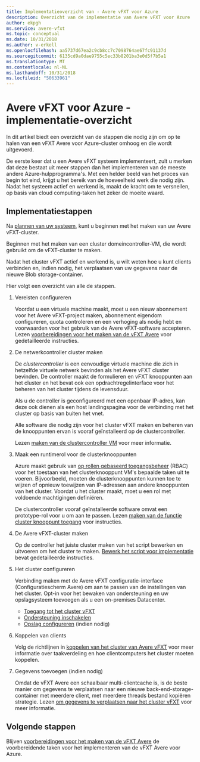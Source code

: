 ```yaml
---
title: Implementatieoverzicht van - Avere vFXT voor Azure
description: Overzicht van de implementatie van Avere vFXT voor Azure
author: ekpgh
ms.service: avere-vfxt
ms.topic: conceptual
ms.date: 10/31/2018
ms.author: v-erkell
ms.openlocfilehash: aa5737d67ea2c9cb8cc7c7098764ae67fc91137d
ms.sourcegitcommit: 6135cd9a0dae9755c5ec33b8201ba3e0d5f7b5a1
ms.translationtype: MT
ms.contentlocale: nl-NL
ms.lasthandoff: 10/31/2018
ms.locfileid: "50633961"
---
```

# <a name="avere-vfxt-for-azure---deployment-overview"></a>Avere vFXT voor Azure - implementatie-overzicht

In dit artikel biedt een overzicht van de stappen die nodig zijn om op te halen van een vFXT Avere voor Azure-cluster omhoog en die wordt uitgevoerd.

De eerste keer dat u een Avere vFXT systeem implementeert, zult u merken dat deze bestaat uit meer stappen dan het implementeren van de meeste andere Azure-hulpprogramma's. Met een helder beeld van het proces van begin tot eind, krijgt u het bereik van de hoeveelheid werk die nodig zijn. Nadat het systeem actief en werkend is, maakt de kracht om te versnellen, op basis van cloud computing-taken het zeker de moeite waard.

## <a name="deployment-steps"></a>Implementatiestappen

Na [plannen van uw systeem](avere-vfxt-deploy-plan.md), kunt u beginnen met het maken van uw Avere vFXT-cluster. 

Beginnen met het maken van een cluster domeincontroller-VM, die wordt gebruikt om de vFXT-cluster te maken.

Nadat het cluster vFXT actief en werkend is, u wilt weten hoe u kunt clients verbinden en, indien nodig, het verplaatsen van uw gegevens naar de nieuwe Blob storage-container.  

Hier volgt een overzicht van alle de stappen.

1. Vereisten configureren 

   Voordat u een virtuele machine maakt, moet u een nieuw abonnement voor het Avere vFXT-project maken, abonnement eigendom configureren, quota controleren en een verhoging als nodig hebt en voorwaarden voor het gebruik van de Avere vFXT-software accepteren. Lezen [voorbereidingen voor het maken van de vFXT Avere](avere-vfxt-prereqs.md) voor gedetailleerde instructies.

1. De netwerkcontroller cluster maken

   De *clustercontroller* is een eenvoudige virtuele machine die zich in hetzelfde virtuele netwerk bevinden als het Avere vFXT cluster bevinden. De controller maakt de formulieren en vFXT knooppunten aan het cluster en het bevat ook een opdrachtregelinterface voor het beheren van het cluster tijdens de levensduur.

   Als u de controller is geconfigureerd met een openbaar IP-adres, kan deze ook dienen als een host landingspagina voor de verbinding met het cluster op basis van buiten het vnet.

   Alle software die nodig zijn voor het cluster vFXT maken en beheren van de knooppunten ervan is vooraf geïnstalleerd op de clustercontroller.

   Lezen [maken van de clustercontroller VM](avere-vfxt-deploy.md#create-the-cluster-controller-vm) voor meer informatie.

1. Maak een runtimerol voor de clusterknooppunten 

   Azure maakt gebruik van [op rollen gebaseerd toegangsbeheer](https://docs.microsoft.com/azure/role-based-access-control/) (RBAC) voor het toestaan van het clusterknooppunt VM's bepaalde taken uit te voeren. Bijvoorbeeld, moeten de clusterknooppunten kunnen toe te wijzen of opnieuw toewijzen van IP-adressen aan andere knooppunten van het cluster. Voordat u het cluster maakt, moet u een rol met voldoende machtigingen definiëren.

   De clustercontroller vooraf geïnstalleerde software omvat een prototype-rol voor u om aan te passen. Lezen [maken van de functie cluster knooppunt toegang](avere-vfxt-deploy.md#create-the-cluster-node-access-role) voor instructies.

1. De Avere vFXT-cluster maken 

   Op de controller het juiste cluster maken van het script bewerken en uitvoeren om het cluster te maken. [Bewerk het script voor implementatie](avere-vfxt-deploy.md#edit-the-deployment-script) bevat gedetailleerde instructies. 

1. Het cluster configureren 

   Verbinding maken met de Avere vFXT configuratie-interface (Configuratiescherm Avere) om aan te passen van de instellingen van het cluster. Opt-in voor het bewaken van ondersteuning en uw opslagsysteem toevoegen als u een on-premises Datacenter.

   * [Toegang tot het cluster vFXT](avere-vfxt-cluster-gui.md)
   * [Ondersteuning inschakelen](avere-vfxt-enable-support.md)
   * [Opslag configureren](avere-vfxt-add-storage.md) (indien nodig)

1. Koppelen van clients

   Volg de richtlijnen in [koppelen van het cluster van Avere vFXT](avere-vfxt-mount-clients.md) voor meer informatie over taakverdeling en hoe clientcomputers het cluster moeten koppelen.

1. Gegevens toevoegen (indien nodig)

   Omdat de vFXT Avere een schaalbaar multi-clientcache is, is de beste manier om gegevens te verplaatsen naar een nieuwe back-end-storage-container met meerdere client, met meerdere threads bestand kopiëren strategie. Lezen [om gegevens te verplaatsen naar het cluster vFXT](avere-vfxt-data-ingest.md) voor meer informatie.

## <a name="next-steps"></a>Volgende stappen

Blijven [voorbereidingen voor het maken van de vFXT Avere](avere-vfxt-prereqs.md) de voorbereidende taken voor het implementeren van de vFXT Avere voor Azure. 